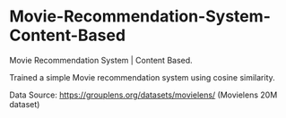 # Movie-Recommendation-System-Content-Based
Movie Recommendation System | Content Based. 

Trained a simple Movie recommendation system using cosine similarity.


Data Source:  https://grouplens.org/datasets/movielens/    (Movielens 20M dataset)
